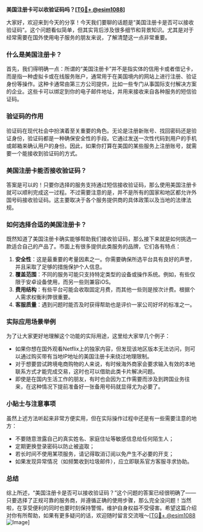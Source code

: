 **美国注册卡可以收验证码吗？[[TG💪+ @esim1088](https://t.me/s/esim1088)]**

大家好，欢迎来到今天的分享！今天我们要聊的话题是“美国注册卡是否可以接收验证码”。这个问题看似简单，但其实背后涉及很多细节和背景知识。尤其是对于经常需要在国外使用电子服务的朋友来说，了解清楚这一点非常重要。

### 什么是美国注册卡？

首先，我们得明确一点：所谓的“美国注册卡”并不是指实体的信用卡或者借记卡，而是指一种虚拟卡或在线服务账户，通常用于在美国境内的网站上进行注册、验证身份等操作。这种卡通常由第三方公司提供，比如一些专门从事国际支付解决方案的企业。这些卡可以绑定到你的电子邮件地址，并用来接收来自各种服务的短信验证码。

### 验证码的作用

验证码在现代社会中扮演着至关重要的角色。无论是注册新账号、找回密码还是验证身份，验证码都是一种确保安全性的手段。它通过发送一次性代码到用户的手机或邮箱来确认用户的身份。因此，如果你打算在美国的某些服务上注册账号，就需要一个能接收到验证码的方式。

### 美国注册卡能否接收验证码？

答案是可以的！只要你选择的服务支持通过短信接收验证码，那么使用美国注册卡就可以顺利完成这一过程。不过需要注意的是，并不是所有的国家和地区都允许外国号码接收验证码。这主要取决于各个服务提供商的具体政策以及当地的法律法规。

### 如何选择合适的美国注册卡？

既然知道了美国注册卡确实能够帮助我们接收验证码，那么接下来就是如何挑选一款适合自己的产品了。市面上有很多提供此类服务的品牌，它们各有特点：

1. **安全性**：这是最重要的考量因素之一。你需要确保所选平台具有良好的声誉，并且采取了足够的措施保护个人信息。
2. **覆盖范围**：不同的服务可能只支持特定类型的设备或操作系统。例如，有些仅限于安卓设备使用，而另一些则兼容iOS。
3. **费用结构**：有些平台可能会收取固定月费，而其他一些则是按次计费。根据个人需求权衡利弊很重要。
4. **客服质量**：遇到问题时能否及时获得帮助也是评价一家公司好坏的标准之一。

### 实际应用场景举例

为了让大家更好地理解这个功能的实际用途，这里给大家举几个例子：
- 如果你想在国外观看Netflix上的独家内容，但发现该地区版本无法访问，则可以通过购买带有当地IP地址的美国注册卡来绕过地理限制。
- 对于想要尝试跨境电商购物的人来说，有时候海外商家会要求输入有效的本地联系方式才能完成交易，这时也可以借助此类卡片解决问题。
- 即使是在国内生活工作的朋友，有时也会因为工作需要而涉及到跨国业务往来，在这种情况下提前准备好一张备用号码就显得尤为必要了。

### 小贴士与注意事项

虽然上述方法听起来非常方便实用，但在实际操作过程中还是有一些需要注意的地方：

- 不要随意泄露自己的真实姓名、家庭住址等敏感信息给任何陌生人；
- 定期更换登录密码以防止被盗取；
- 若长时间不使用某项服务，请记得取消订阅以免产生不必要的开支；
- 如果发现异常情况（如频繁收到垃圾邮件），应立即联系官方客服寻求协助。

### 总结

综上所述，“美国注册卡是否可以接收验证码？”这个问题的答案已经很明确了——只要选择了正规可靠的服务商，并遵循正确的使用步骤，那么完全没问题！当然啦，在享受便利的同时也要时刻保持警惕，维护自身权益不受侵害。希望这篇介绍对你有所帮助，如果有更多疑问的话，欢迎随时留言交流哦～[[TG💪+ @esim1088](https://t.me/s/esim1088) ![Image](https://i.postimg.cc/4NQfJmqS/Snipaste-2025-05-13-00-14-12.png)]
